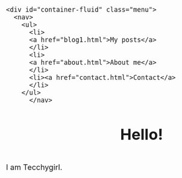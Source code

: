 
<html lang="en">
<head>
  <meta charset="UTF-8">
  <meta http-equiv="X-UA-Compatible" content="IE=Edge">
  <meta name="viewport" content="width=device-width, initial-scale=1">

  <title>Home</title>
  
  <!-- HTML -->
  

  <!-- Custom Styles -->
  <link rel="stylesheet" href="style.css">
<style>
body 
{
    font-size: 15pt;
  
}
a
{
  color:#4F8BFF;
  
}
nav
{
  background-color:#ECECFD;
border-style:solid;
border-color: white;
opacity: 0.9;
height:4%;

}

html{
  scroll-behavior: smooth;
}
li{
  list-style: none;
}
h1
{
text-align:center;
}
</style>
</head>

<body>
 
    <div id="container-fluid" class="menu">
      <nav>
        <ul>
          <li>
          <a href="blog1.html">My posts</a>
          </li>
          <li>
          <a href="about.html">About me</a>
          </li>
          <li><a href="contact.html">Contact</a>
          </li>
        </ul>
          </nav>
<p>
<h1>Hello!</h1>
<br/>
I am Tecchygirl. 
</p>
   
 
  <!-- Project -->
  <script src="main.js"></script>
